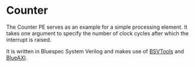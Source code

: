 Counter
===

The Counter PE serves as an example for a simple processing element. It takes one argument to specify the number of clock cycles after which the interrupt is raised.

It is written in Bluespec System Verilog and makes use of [BSVTools](https://github.com/esa-tu-darmstadt/BSVTools) and [BlueAXI](https://github.com/esa-tu-darmstadt/BlueAXI).
